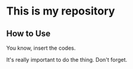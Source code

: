 # This is my repository

## How to Use

You know, insert the codes.

It's really important to do the thing. Don't forget.
